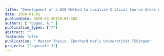 ```yaml
---
title: "Development of a GIS Method to Localize Critical Source Areas of Diffuse Nitrate Pollution – Application to the Ic Catchment, France."
date: 2009-01-01
publishDate: 2020-03-26T10:07:30Z
authors: [ "Bugey, A." ]
publication_types: ["7"]
abstract: ""
featured: false
publication: " Master Thesis. Eberhard Karls Universtität Tübingen"
projects: ["aquisafe-1"]
---
```


